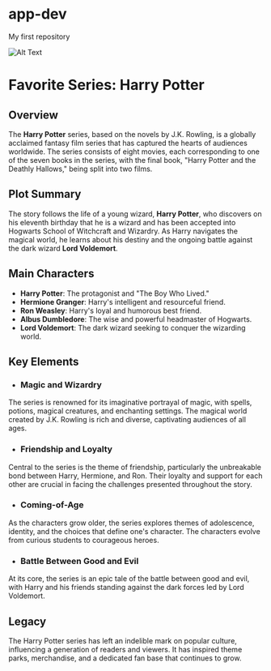 # app-dev
My first repository

![Alt Text](https://miro.medium.com/v2/resize:fit:1358/0*-dkqWQNwu7hY2_3e.jpg)
# **Favorite Series:** Harry Potter

## Overview
The **Harry Potter** series, based on the novels by J.K. Rowling, is a globally acclaimed fantasy film series that has captured the hearts of audiences worldwide. The series consists of eight movies, each corresponding to one of the seven books in the series, with the final book, "Harry Potter and the Deathly Hallows," being split into two films.

## **Plot Summary**
The story follows the life of a young wizard, **Harry Potter**, who discovers on his eleventh birthday that he is a wizard and has been accepted into Hogwarts School of Witchcraft and Wizardry. As Harry navigates the magical world, he learns about his destiny and the ongoing battle against the dark wizard **Lord Voldemort**.

## **Main Characters**
- **Harry Potter**: The protagonist and "The Boy Who Lived."
- **Hermione Granger**: Harry's intelligent and resourceful friend.
- **Ron Weasley**: Harry's loyal and humorous best friend.
- **Albus Dumbledore**: The wise and powerful headmaster of Hogwarts.
- **Lord Voldemort**: The dark wizard seeking to conquer the wizarding world.

## **Key Elements**

- ### Magic and Wizardry
The series is renowned for its imaginative portrayal of magic, with spells, potions, magical creatures, and enchanting settings. The magical world created by J.K. Rowling is rich and diverse, captivating audiences of all ages.

- ### Friendship and Loyalty
Central to the series is the theme of friendship, particularly the unbreakable bond between Harry, Hermione, and Ron. Their loyalty and support for each other are crucial in facing the challenges presented throughout the story.

- ### Coming-of-Age
As the characters grow older, the series explores themes of adolescence, identity, and the choices that define one's character. The characters evolve from curious students to courageous heroes.

- ### Battle Between Good and Evil
At its core, the series is an epic tale of the battle between good and evil, with Harry and his friends standing against the dark forces led by Lord Voldemort.

## **Legacy**
The Harry Potter series has left an indelible mark on popular culture, influencing a generation of readers and viewers. It has inspired theme parks, merchandise, and a dedicated fan base that continues to grow.
